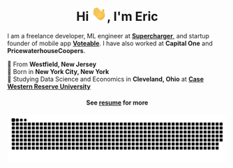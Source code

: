 
<div align="center">
    <h1 align="center">Hi <img width="35" src="https://github.com/1999AZZAR/1999AZZAR/blob/main/resources/img/waving.gif">, I'm Eric</h1>
</div>

<!-- New non-centered paragraph -->
<p>I am a freelance developer, ML engineer at <a href="https://www.supercharge.work/" target="_blank"><strong>Supercharger</strong></a>, and startup founder of mobile app <a href="https://www.voteable.us/" target="_blank"><strong>Voteable</strong></a>. I have also worked at <strong>Capital One</strong> and <strong>PricewaterhouseCoopers</strong>.

:house_with_garden: From <strong>Westfield, New Jersey</strong>
<br>
:city_sunset: Born in <strong>New York City, New York</strong> 
<br>
:school: Studying Data Science and Economics in <strong>Cleveland, Ohio</strong> at <a href="https://case.edu/" target="_blank"><strong>Case Western Reserve University</strong></a>
</p>
<h4 align="center">See <a href="https://github.com/ericelizes1/ericelizes1/blob/main/Eric%20Elizes%20_%20Resume.pdf" target="_blank">resume</a> for more</h4>
<div align="center">
    <a href="https://1999azzar.github.io/1999AZZAR/">
        <img src="https://github.com/1999AZZAR/1999AZZAR/blob/main/resources/img/grid-snake.svg" alt="snake" />
    </a>
</div>
